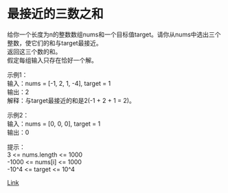 <h1>最接近的三数之和</h1>

给你一个长度为n的整数数组nums和一个目标值target。请你从nums中选出三个整数，使它们的和与target最接近。</br>
返回这三个数的和。</br>
假定每组输入只存在恰好一个解。</br>

示例1：</br>
输入：nums = [-1, 2, 1, -4], target = 1</br>
输出：2</br>
解释：与target最接近的和是2(-1 + 2 + 1 = 2)。</br>

示例2：</br>
输入：nums = [0, 0, 0], target = 1</br>
输出：0</br>

提示：</br>
3 <= nums.length <= 1000</br>
-1000 <= nums[i] <= 1000</br>
-10^4 <= target <= 10^4</br>

[Link](https://leetcode-cn.com/problems/3sum-closest/)